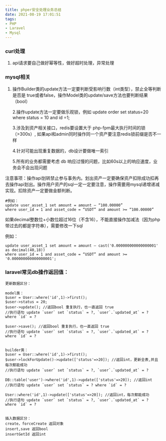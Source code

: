 ```yaml
---
title: phper安全处理业务总结
date: 2021-08-19 17:01:51
tags:
- PHP
- Laravel
- Mysql
---
```


### curl处理

1. api请求要自己做好幂等性，做好超时处理，异常处理

   <!--more-->

### mysql相关

1. 操作Builder类的update方法一定要判断受影响行数（int类型），禁止全等判断是否是 true或者false，操作Model类的update/save方法也要判断结果（bool）

   2.操作update方法一定要做乐观锁，例如 update order set status=20 where status = 10 and id =1;

   3.涉及到资产相关接口，redis要设置大于 php-fpm最大执行时间的锁（>300s）, 如果api和admin同时操作同一个资产要注意redis锁前缀是否不一样

   4.针对可能出现重复数据的，db设计要做唯一索引

   5.所有的业务都需要考虑 db 响应过慢的问题，比如60s以上的响应速度，业务会不会出现问题



注意事项：操作api划转禁止参与事务内。划出资产一定要确保资产扣除成功扣再去操作api划出。操作用户资产的sql一定一定要注意，操作需要用mysql递增递减实现。扣除资产一定要做金额判断。

```
#例如：
update user_asset_1 set amount = amount – “100.00000”
where user_id = 1 and asset_code = “USDT” and amount >= “100.00000”
```

如果decimal整数位+小数位超过16位（不含16），不能直接操作加减法（因为php带过去的都是字符串），需要修改一下sql

例如：

```
update user_asset_1 set amount = amount – cast('0.000000000000000001' as decimal(40,18)) 
where user_id = 1 and asset_code = “USDT” and amount >= '0.000000000000000001';
```

### laravel常见db操作返回值：

```
更新数据区分：

model类：
$user = User::where('id',1)->first();
$user->status = 20;
$user->update(); //返回bool 重复执行，也一直返回 true
//执行语句 update `user` set `status` = ?, `user`.`updated_at` = ? where `id` = ?

$user->save(); //返回bool 重复执行，也一直返回 true
//执行语句 update `user` set `status` = ?, `user`.`updated_at` = ? where `id` = ?


builder类：
$user = User::where('id',1)->first();
$user->lockForUpdate()->update(['status'=>20]); //返回int，更新全表,并且每次都能成功
//执行语句 update `user` set `status` = ?, `user`.`updated_at` = ?

DB::table('user')->where('id',1)->update(['status'=>20]); //返回int
//执行语句 update `user` set `status` = ? where `id` = ?

User::where('id',1)->update(['status'=>20]); //返回int，每次都能成功
//执行语句 update `user` set `status` = ?, `user`.`updated_at` = ? where `id` = ?


插入数据区分：
create，forceCreate 返回对象
insert,save 返回bool
insertGetId 返回int
```
